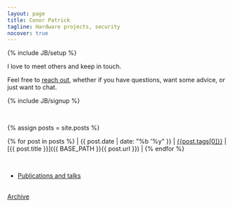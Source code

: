 ```yaml
---
layout: page
title: Conor Patrick
tagline: Hardware projects, security
nocover: true
---
```


{% include JB/setup %}

I love to meet others and keep in touch.  

Feel free to [reach out](/contact), whether if you have questions, want some advice, or just want to chat.



{% include JB/signup %}


<br>

{% assign posts =  site.posts  %}

{% for post in posts %}
| <span class="nowrap">{{ post.date | date: "%b '%y" }}</span> | [{{post.tags[0]}}]({{BASE_PATH}}/tags.html#{{post.tags[0]}}) | [{{ post.title }}]({{ BASE_PATH }}{{ post.url }}) | {% endfor %}

<br>

* [Publications and talks](/research)


<br>
<div>
<a href="/archive">Archive</a>
</div>


